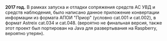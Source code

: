 <b>2017 год.</b>
В рамках запуска и отладки сопряжения средств АС УВД и средств наблюдения, 
было написано данное приложение конвертации информации из формата АПОИ "Приор" (условно cat.001 и cat.002), 
в формат Astreix cat.034 и cat.048.
(вероятно не финальная версия, также этот проект был портирован на Java для развертывания на Raspberry, вероятно утерян).

